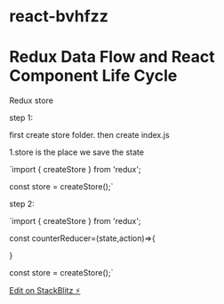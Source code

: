 # react-bvhfzz

# Redux Data Flow and React Component Life Cycle

Redux store

step 1: 

first create store folder. then create index.js 

1.store is the place we save the state

`import { createStore } from 'redux';

const store = createStore();`


step 2:

`import { createStore } from 'redux';

const counterReducer=(state,action)=>{

}

const store = createStore();`





[Edit on StackBlitz ⚡️](https://stackblitz.com/edit/react-bvhfzz)